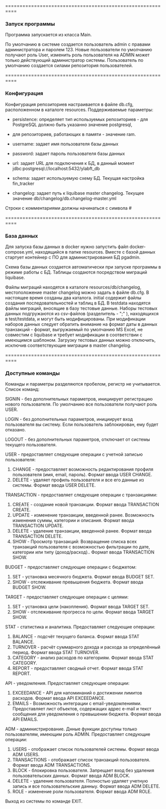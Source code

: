 ==========================================================
### Запуск программы

Программа запускается из класса Main.  

По умолчанию в системе создается пользователь admin с правами администратора и паролем 123.
Новые пользователи по умолчанию получают роль User, изменить роль пользователя на ADMIN может только действующий 
администратор системы. Пользователь по умолчанию создается силами репозитория пользователей.

==========================================================
### Конфигурация

Конфигурация репозиториев настраивается в файле db.cfg, расположенном в каталоге resources.
Поддерживаемые параметры:

- persistence: определяет тип используемых репозиториев - для PostgreSQL должно быть указанно значение postgresql, 
- для репозиториев, работающих в памяти - значение ram.

- username: задает имя пользователя базы данных

- password: задает пароль пользователя базы данных

- url: задает URL для подключения к БД, в данный момент jdbc:postgresql://localhost:5432/ylabft_db

- schema: задает используемую схему БД. Текущая настройка fin_tracker

- changelog: задает путь к liquibase master changelog. Текущее значение db/changelog/db.changelog-master.yml

Строки с комментариями должны начинаться с символа #

==========================================================
### База данных

Для запуска базы данных в docker нужно запустить файл docker-compose.yml, находящийся в папке resources. 
Вместе с базой данных стартует контейнер с ПО для администрирования БД pgadmin.

Схема базы данных создается автоматически при запуске программы в режиме работы с БД. 
Таблицы создаются посредством миграций liquibase.

Файлы миграций находятся в каталоге resources/db/changelog, местоположение master changelog можно задать в файле db.cfg.
В настоящее время созданы два каталога. initial содержит файлы создания последовательностей и таблиц в БД. 
В testdata находятся файлы миграций, вносящие в базу тестовые данные. 
Наборы тестовых данных подгружаются из csv-файлов (разделитель - ";" ), находящихся в test/testdata, и могут быть 
модифицированы. При модификации наборов данных следует обратить внимание на формат даты в данных транзакций - формат, 
выгружаемый по умолчанию MS Excel, не совместим с liquibase и требует модификации в соответствии с имеющимся шаблоном.
Загрузку тестовых данных можно отключить, исключив соответствующие миграции в master changelog.


==========================================================
### Доступные команды
Команды и параметры разделяются пробелом, регистр не учитывается.
Список команд:

SIGNIN - без дополнительных параметров, инициирует регистрацию нового пользователя. По умолчанию все пользователи 
получают роль USER.

LOGIN - без дополнительных параметров, инициирует вход пользователя вы систему. Если пользователь заблокирован, 
ему будет отказано.

LOGOUT - без дополнительных параметров, отключает от системы текущего пользователя.

USER - предоставляет следующие операции с учетной записью пользователя:  
1) CHANGE - предоставляет возможность редактирования профиля пользователя (имя, email, пароль). Формат ввода USER CHANGE. 
2) DELETE - удаляет профиль пользователя и все его данные из системы. Формат ввода USER DELETE.

TRANSACTION - предоставляет следующие операции с транзакциями:
1) CREATE - создание новой транзакции. Формат ввода TRANSACTION CREATE.   
2) UPDATE - изменение транзакции, введенной ранее. Возможность изменения суммы, категории и описания. Формат ввода TRANSACTION UPDATE.
3) DELETE - удаление транзакции, введенной ранее. Формат ввода TRANSACTION DELETE.  
4) SHOW - Просмотр транзакций: Возвращение списка всех транзакций пользователя с возможностью фильтрации по дате, 
категории или типу (доход/расход).. Формат ввода TRANSACTION SHOW.

BUDGET - предоставляет следующие операции с бюджетом:
1) SET - установка месячного бюджета. Формат ввода BUDGET SET.
2) SHOW - отслеживание превышения бюджета. Формат ввода BUDGET SHOW.

TARGET - предоставляет следующие операции с целями:
1) SET - установка цели (накопления). Формат ввода TARGET SET.
2) SHOW - отслеживание прогресса по цели. Формат ввода TARGET SHOW.

STAT - статистика и аналитика. Предоставляет следующие операции:
1) BALANCE - подсчёт текущего баланса. Формат ввода STAT BALANCE.
2) TURNOVER - расчёт суммарного дохода и расхода за определённый период. Формат ввода STAT TURNOVER.
3) CATEGORY - анализ расходов по категориям. Формат ввода STAT CATEGORY.
4) REPORT - предоставляет сводный отчет. Формат ввода STAT REPORT.

API - уведомления. Предоставляет следующие операции:
1) EXCEEDANCE - API для напоминаний о достижении лимитов расходов. Формат ввода API EXCEEDANCE.
2) EMAILS - Возможность интеграции с email-уведомлениями. Предоставляет лист объектов, содержащих адрес e-mail и текст 
сообщения для уведомления о превышении бюджета. Формат ввода API EMAILS.

ADM - администрирование. Днные функции доступны только пользователям, имеющим роль ADMIN. Предоставляет следующие операции:
1) USERS - отображает список пользователей системы. Формат ввода ADM USERS.
2) TRANSACTIONS - отображает список транзакций пользователя. Формат ввода ADM TRANSACTIONS.
3) BLOCK - блокировка пользователя. Запрещает вход без удаления пользовательских данных. Формат ввода ADM BLOCK.
4) DELETE - удаление пользователя. Полностью удаляет учетную запись и все пользовательские данныу. Формат ввода ADM DELETE.
5) ROLE - изменение роли пользователя. Формат ввода ADM ROLE.

Выход из системы по команде EXIT.